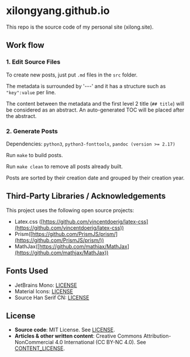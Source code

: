 # xilongyang.github.io

This repo is the source code of my personal site (xilong.site).

## Work flow

### 1. Edit Source Files

To create new posts, just put `.md` files in the `src` folder.

The metadata is surrounded by '---' and it has a structure such as `"key":value` per line.

The content between the metadata and the first level 2 title (`## title`) will be considered as an abstract. An auto-generated TOC will be placed after the abstract.

### 2. Generate Posts

Dependencies: `python3`, `python3-fonttools`, `pandoc (version >= 2.17)`

Run `make` to build posts.

Run `make clean` to remove all posts already built.

Posts are sorted by their creation date and grouped by their creation year.

## Third-Party Libraries / Acknowledgements

This project uses the following open source projects:

- Latex.css ([https://github.com/vincentdoerig/latex-css](https://github.com/vincentdoerig/latex-css))
- Prism([https://github.com/PrismJS/prism/](https://github.com/PrismJS/prism/))
- MathJax([https://github.com/mathjax/MathJax](https://github.com/mathjax/MathJax))

## Fonts Used

- JetBrains Mono: [LICENSE](./res/fonts/JetBrainsMono-Regular-OFL.txt)
- Material Icons: [LICENSE](./res/fonts/MaterialIcons-LICENSE.txt)
- Source Han Serif CN: [LICENSE](./res/fonts/SourceHanSerifCN-OFL.txt)

## License

- **Source code**: MIT License. See [LICENSE](./LICENSE).
- **Articles & other written content**: Creative Commons Attribution-NonCommercial 4.0 International (CC BY-NC 4.0). See [CONTENT_LICENSE](./CONTENT_LICENSE.txt).


